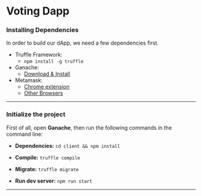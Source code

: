 # Voting Dapp

### Installing Dependencies
In order to build our dApp, we need a few dependencies first.
* Truffle Framework:
    * ```npm install -g truffle```
* Ganache:
    * [Download & Install](https://truffleframework.com/ganache)
* Metamask:
    * [Chrome extension](https://chrome.google.com/webstore/detail/metamask/nkbihfbeogaeaoehlefnkodbefgpgknn?hl=en)
    * [Other Browsers](https://metamask.io/)

---

### Initialize the project
First of all, open **Ganache**, then run the following commands in the command line:

* **Dependencies:** ```cd client && npm install```

* **Compile:** ```truffle compile```

* **Migrate:** ```truffle migrate```

* **Run dev server:** ```npm run start```

---
